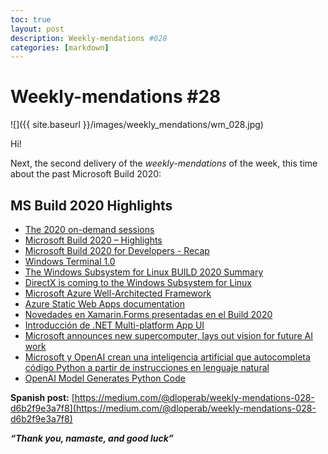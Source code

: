 ```yaml
---
toc: true
layout: post
description: Weekly-mendations #028
categories: [markdown]
---
```

# Weekly-mendations #28

![]({{ site.baseurl }}/images/weekly_mendations/wm_028.jpg)

Hi!

Next, the second delivery of the *weekly-mendations* of the week, this time about the past Microsoft Build 2020:

## MS Build 2020 Highlights

- [The 2020 on-demand sessions](https://mybuild.microsoft.com/)
- [Microsoft Build 2020 – Highlights](https://csharp.christiannagel.com/2020/05/21/build2020/)
- [Microsoft Build 2020 for Developers - Recap](https://www.dotnetcurry.com/dotnetcore/1538/microsoft-msbuild-2020-developer-highlights)
- [Windows Terminal 1.0](https://devblogs.microsoft.com/commandline/windows-terminal-1-0/)
- [The Windows Subsystem for Linux BUILD 2020 Summary](https://devblogs.microsoft.com/commandline/the-windows-subsystem-for-linux-build-2020-summary/?sf234145990=1)
- [DirectX is coming to the Windows Subsystem for Linux](https://devblogs.microsoft.com/directx/directx-heart-linux/)
- [Microsoft Azure Well-Architected Framework](https://docs.microsoft.com/en-us/azure/architecture/framework/)
- [Azure Static Web Apps documentation](https://docs.microsoft.com/en-us/azure/static-web-apps/?WT.mc_id=build2020_swa-docs-cxa)
- [Novedades en Xamarin.Forms presentadas en el Build 2020](https://javiersuarezruiz.wordpress.com/2020/05/20/novedades-en-xamarin-forms-presentadas-en-el-build-2020/)
- [Introducción de .NET Multi-platform App UI](https://javiersuarezruiz.wordpress.com/2020/05/19/aloha-maui/)
- [Microsoft announces new supercomputer, lays out vision for future AI work](https://blogs.microsoft.com/ai/openai-azure-supercomputer/)
- [Microsoft y OpenAI crean una inteligencia artificial que autocompleta código Python a partir de instrucciones en lenguaje natural](https://www.genbeta.com/desarrollo/microsoft-openai-crean-inteligencia-artificial-que-autocompleta-codigo-python-a-partir-instrucciones-lenguaje-natural)
- [OpenAI Model Generates Python Code](https://www.youtube.com/watch?v=fZSFNUT6iY8&feature=emb_title)

**Spanish post:** [https://medium.com/@dloperab/weekly-mendations-028-d6b2f9e3a7f8](https://medium.com/@dloperab/weekly-mendations-028-d6b2f9e3a7f8)

***“Thank you, namaste, and good luck”***
